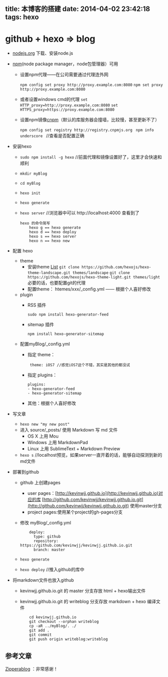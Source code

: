 title: 本博客的搭建
date: 2014-04-02 23:42:18
tags: hexo
---

github + hexo => blog
===

*	[nodejs.org](http://nodejs.org) 下载、安装node.js
*	[npm](http://npmjs.org)(node package manager，node包管理器）可用
	*	设置npm代理——在公司需要通过代理连外网
		
		`npm config set proxy http://proxy.example.com:8080`
		`npm set proxy http://proxy.example.com:8080`
	*   或者设置windows cmd的代理
		`set HTTP_proxy=http://proxy.example.com:8080`
		`set HTTPS_proxy=https://proxy.example.com:8080`
		
	*	设置npm镜像[cnpm](http://cnpmjs.org)（默认的库服务器会撞墙，比较慢，甚至更新不了）
		
		`npm config set registry http://registry.cnpmjs.org `
		`npm info underscore ` //查看是否配置正确
*	安装hexo 

    *	`sudo npm install -g hexo` //前面代理和镜像设置好了，这里才会快速和顺利
	*	`mkdir myBlog`
	*	`cd myBlog`
	*	`hexo init`
	*	`hexo generate`
	*	`hexo server` //浏览器中可以 http://localhost:4000 查看到了
	
		  	hexo 的命令简写
				hexo g == hexo generate
				hexo d == hexo deploy
				hexo s == hexo server
				hexo n == hexo new			
*	配置 hexo
	*	theme
		*	安装theme [List](https://github.com/tommy351/hexo/wiki/Themes)
	    	`git clone https://github.com/hexojs/hexo-theme-landscape.git themes/landscape`
	    	`git clone https://github.com/hexojs/hexo-theme-light.git themes/light`
	    	必要的话，也要配置git的代理
		*	配置theme： htemes/xxx/_config.yml —— 根据个人喜好修改
	*	plugin
		*	RSS 插件
			
			`sudo npm install hexo-generator-feed`
		*	sitemap 插件
		
			`npm install hexo-generator-sitemap`	
	*	配置myBlog/_config.yml
		*	指定 theme：
		
				 theme: iOS7 //感觉iOS7这个不错，其实是其他的都没试
		*	指定 plugins：
				
				plugins:
				- hexo-generator-feed
				- hexo-generator-sitemap
		*	其他：根据个人喜好修改
*	写文章
	*	`hexo new "my new post"`
	*	进入 source/_posts/ 使用 Markdown 写 md 文件
		*	OS X 上用 Mou
		*	Windows 上用 MarkdownPad
		*	Linux 上用 SublimeText + Markdown Preview
	*	`hexo s` //localhost预览，如果server一直开着的话，能够自动探测到新的md文件
*	部署到github
	*	github 上创建pages
		*	user pages：[http://kevinwjj.github.io](http://kevinwjj.github.io)对应的库 [http://github.com/kevinwjj/kevinwjj.github.io.git](http://github.com/kevinwjj/kevinwjj.github.io.git)
			使用master分支
		*	project pages:使用某个project的gh-pages分支
	*	修改 myBlog/_config.yml

				deploy:
				  type: github
				  repository: https://github.com/kevinwjj/kevinwjj.github.io.git
				  branch: master
	*	`hexo generate`
	*	`hexo deploy` //推入github的库中
*	将markdown文件也放入github
	*	kevinwjj.github.io.git 的 master 分支存放 html + hexo输出文件
	*	kevinwjj.github.io.git 的 writeblog 分支存放 markdown + hexo 编译文件
	
				cd kevinwjj.github.io
				git checkout --orphan writeblog
				cp -aR ../myBlog/. ./
				git add .
				git commit
				git push origin writeblog:writeblog
			


参考文章
---
[Zipperablog](http://zipperary.com/categories/hexo/) ：非常感谢！